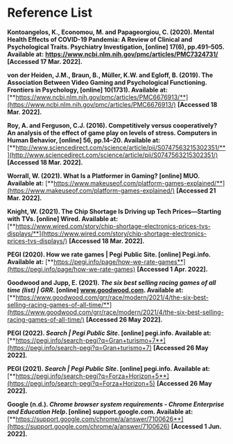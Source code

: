 # Reference List

**Kontoangelos, K., Economou, M. and Papageorgiou, C. (2020). Mental Health Effects of COVID-19 Pandemia: A Review of Clinical and Psychological Traits. Psychiatry Investigation, \[online] 17(6), pp.491–505. Available at:** [**https://www.ncbi.nlm.nih.gov/pmc/articles/PMC7324731/** ](https://www.ncbi.nlm.nih.gov/pmc/articles/PMC7324731/)**\[Accessed 17 Mar. 2022].**

**von der Heiden, J.M., Braun, B., Müller, K.W. and Egloff, B. (2019). The Association Between Video Gaming and Psychological Functioning. Frontiers in Psychology, \[online] 10(1731). Available at:** [**https://www.ncbi.nlm.nih.gov/pmc/articles/PMC6676913/**](https://www.ncbi.nlm.nih.gov/pmc/articles/PMC6676913/) **\[Accessed 18 Mar. 2022].**

**Roy, A. and Ferguson, C.J. (2016). Competitively versus cooperatively? An analysis of the effect of game play on levels of stress. Computers in Human Behavior, \[online] 56, pp.14–20. Available at:** [**http://www.sciencedirect.com/science/article/pii/S0747563215302351/**](http://www.sciencedirect.com/science/article/pii/S0747563215302351/) **\[Accessed 18 Mar. 2022].**

**Worrall, W. (2021). What Is a Platformer in Gaming? \[online] MUO. Available at:** [**https://www.makeuseof.com/platform-games-explained/**](https://www.makeuseof.com/platform-games-explained/) **\[Accessed 21 Mar. 2022].**

**Knight, W. (2021). The Chip Shortage Is Driving up Tech Prices—Starting with TVs. \[online] Wired. Available at:** [**https://www.wired.com/story/chip-shortage-electronics-prices-tvs-displays/**](https://www.wired.com/story/chip-shortage-electronics-prices-tvs-displays/) **\[Accessed 18 Mar. 2022].**

**PEGI (2020). How we rate games | Pegi Public Site. \[online] Pegi.info. Available at:** [**https://pegi.info/page/how-we-rate-games**](https://pegi.info/page/how-we-rate-games) **\[Accessed 1 Apr. 2022].**

**Goodwood and Jupp, E. (2021). **_**The six best selling racing games of all time (list) | GRR**_**. \[online] www.goodwood.com. Available at:** [**https://www.goodwood.com/grr/race/modern/2021/4/the-six-best-selling-racing-games-of-all-time/**](https://www.goodwood.com/grr/race/modern/2021/4/the-six-best-selling-racing-games-of-all-time/) **\[Accessed 26 May 2022].**

**PEGI (2022). **_**Search | Pegi Public Site**_**. \[online] pegi.info. Available at:** [**https://pegi.info/search-pegi?q=Gran+turismo+7**](https://pegi.info/search-pegi?q=Gran+turismo+7) **\[Accessed 26 May 2022].**

**PEGI (2021). **_**Search | Pegi Public Site**_**. \[online] pegi.info. Available at:** [**https://pegi.info/search-pegi?q=Forza+Horizon+5**](https://pegi.info/search-pegi?q=Forza+Horizon+5) **\[Accessed 26 May 2022].**

**Google (n.d.). **_**Chrome browser system requirements - Chrome Enterprise and Education Help**_**. \[online] support.google.com. Available at:** [**https://support.google.com/chrome/a/answer/7100626**](https://support.google.com/chrome/a/answer/7100626) **\[Accessed 1 Jun. 2022].**
